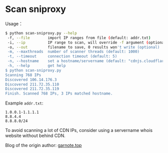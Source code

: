 # Scan sniproxy

Usage：
```bash
$ python scan-sniproxy.py --help
 -f, --file        import IP ranges from file (default: addr.txt)
 -i, --ip          IP range to scan, will override -f argument (optional)
 -o, --out         filename to save, 0 results won't write (optional)
 -m, --maxthreads  number of scanner threads (default: 1000)
 -t, --timeout     connection timeout (default: 5)
 -n, --hostname    set a hostname/servername (default: "cdnjs.cloudflare.com")
 -h, --help        get help
$ python scan-sniproxy.py
Scanning 768 IPs
Discovered 106.14.176.3
Discovered 211.72.35.110
Discovered 211.72.35.119
Finish. Scanned 768 IPs, 3 IPs matched hostname.
```

Example `addr.txt`: 
```
1.0.0.1-1.1.1.1
8.8.4.4
8.8.8.0/24
```

To avoid scanning a lot of CDN IPs, consider using a servername whois website without behind CDN. 

Blog of the origin author: [garnote.top](http://garnote.top)